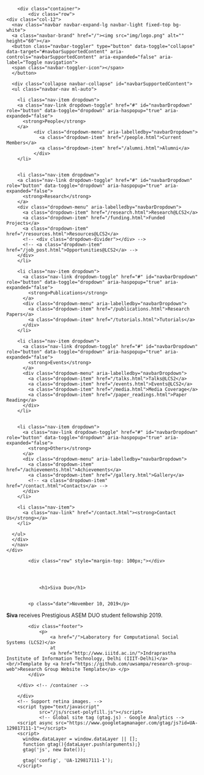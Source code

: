 <!DOCTYPE html>
<html>
    <head>
        <title>Laboratory for Computational Social Systems (LCS2): Siva Duo</title>
        <meta charset="utf-8">
        <meta name="viewport" content="width=device-width, initial-scale=1, shrink-to-fit=no">
        <link rel="stylesheet"
              href="https://maxcdn.bootstrapcdn.com/bootstrap/4.0.0-beta.2/css/bootstrap.min.css"
              integrity="sha384-PsH8R72JQ3SOdhVi3uxftmaW6Vc51MKb0q5P2rRUpPvrszuE4W1povHYgTpBfshb"
              crossorigin="anonymous">
        <link rel="stylesheet"
              href="https://maxcdn.bootstrapcdn.com/font-awesome/4.7.0/css/font-awesome.min.css">
        <link rel="stylesheet" href="/css/group.css">
        <link rel="stylesheet" href="/css/font-awesome-animation.min.css">
        <script src="https://ajax.googleapis.com/ajax/libs/jquery/3.3.1/jquery.min.js"></script> 
        <link rel="stylesheet" href="/css/slider.css">
        <script type="text/javascript" src="/js/slider.js"></script>
    </head>
    <body>

        <div class="container">
            <div class="row">
    <div class="col-12">
      <nav class="navbar navbar-expand-lg navbar-light fixed-top bg-white">
      <a class="navbar-brand" href="/"><img src="img/logo.png" alt="" height="60"></a>
      <button class="navbar-toggler" type="button" data-toggle="collapse" data-target="#navbarSupportedContent" aria-controls="navbarSupportedContent" aria-expanded="false" aria-label="Toggle navigation">
      <span class="navbar-toggler-icon"></span>
      </button>
    
      <div class="collapse navbar-collapse" id="navbarSupportedContent">
      <ul class="navbar-nav ml-auto">
        
        <li class="nav-item dropdown">
        <a class="nav-link dropdown-toggle" href="#" id="navbarDropdown" role="button" data-toggle="dropdown" aria-haspopup="true" aria-expanded="false">
          <strong>People</strong>
        </a>
              <div class="dropdown-menu" aria-labelledby="navbarDropdown">
                <a class="dropdown-item" href="/people.html">Current Members</a>
                <a class="dropdown-item" href="/alumni.html">Alumni</a>
              </div>
        </li>


        <li class="nav-item dropdown">
        <a class="nav-link dropdown-toggle" href="#" id="navbarDropdown" role="button" data-toggle="dropdown" aria-haspopup="true" aria-expanded="false">
          <strong>Research</strong>
        </a>
        <div class="dropdown-menu" aria-labelledby="navbarDropdown">
          <a class="dropdown-item" href="/research.html">Research@LCS2</a>
          <a class="dropdown-item" href="/funding.html">Funded Projects</a>
          <a class="dropdown-item" href="/resources.html">Resources@LCS2</a>
          <!-- <div class="dropdown-divider"></div> -->
          <!-- <a class="dropdown-item" href="/job_post.html">Opportunities@LCS2</a> -->
        </div>
        </li>

        <li class="nav-item dropdown">
          <a class="nav-link dropdown-toggle" href="#" id="navbarDropdown" role="button" data-toggle="dropdown" aria-haspopup="true" aria-expanded="false">
            <strong>Publications</strong>
          </a>
          <div class="dropdown-menu" aria-labelledby="navbarDropdown">
            <a class="dropdown-item" href="/publications.html">Research Papers</a>
            <a class="dropdown-item" href="/tutorials.html">Tutorials</a>
          </div>
        </li>

        <li class="nav-item dropdown">
          <a class="nav-link dropdown-toggle" href="#" id="navbarDropdown" role="button" data-toggle="dropdown" aria-haspopup="true" aria-expanded="false">
            <strong>Events</strong>
          </a>
          <div class="dropdown-menu" aria-labelledby="navbarDropdown">
            <a class="dropdown-item" href="/talks.html">Talks@LCS2</a>
            <a class="dropdown-item" href="/events.html">Events@LCS2</a>
            <a class="dropdown-item" href="/media.html">Media Coverage</a>
            <a class="dropdown-item" href="/paper_readings.html">Paper Reading</a>
          </div>
        </li>


        <li class="nav-item dropdown">
          <a class="nav-link dropdown-toggle" href="#" id="navbarDropdown" role="button" data-toggle="dropdown" aria-haspopup="true" aria-expanded="false">
            <strong>Others</strong>
          </a>
          <div class="dropdown-menu" aria-labelledby="navbarDropdown">
            <a class="dropdown-item" href="/achievements.html">Achievements</a>
            <a class="dropdown-item" href="/gallery.html">Gallery</a>
            <!-- <a class="dropdown-item" href="/contact.html">Contacts</a> -->
          </div>
        </li>

        <li class="nav-item">
          <a class="nav-link" href="/contact.html"><strong>Contact Us</strong></a>
        </li>

      </ul>
      </div>
      </nav>  
    </div>
  </div>
  
            

            <div class="row" style="margin-top: 100px;"></div>
           
            

            
                <h1>Siva Duo</h1>
            

            <p class="date">November 10, 2019</p>

<div class="post">
<b> Siva </b> receives Prestigious ASEM DUO student fellowship 2019.

</div>


            <div class="footer">
                <p>
                    <a href="/">Laboratory for Computational Social Systems (LCS2)</a>
                    at
                    <a href="http://www.iiitd.ac.in/">Indraprastha Institute of Information Technology, Delhi (IIIT-Delhi)</a><br/>Template by <a href="https://github.com/uwsampa/research-group-web">Research Group Website Template</a> </p>
            </div>

        </div> <!-- /container -->

        </div>
        <!-- Support retina images. -->
        <script type="text/javascript"
                src="/js/srcset-polyfill.js"></script>
                <!-- Global site tag (gtag.js) - Google Analytics -->
        <script async src="https://www.googletagmanager.com/gtag/js?id=UA-129817111-1"></script>
        <script>
          window.dataLayer = window.dataLayer || [];
          function gtag(){dataLayer.push(arguments);}
          gtag('js', new Date());

          gtag('config', 'UA-129817111-1');
        </script>

 <script src="https://code.jquery.com/jquery-3.2.1.slim.min.js" integrity="sha384-KJ3o2DKtIkvYIK3UENzmM7KCkRr/rE9/Qpg6aAZGJwFDMVNA/GpGFF93hXpG5KkN" crossorigin="anonymous"></script>
<script src="https://cdnjs.cloudflare.com/ajax/libs/popper.js/1.12.9/umd/popper.min.js" integrity="sha384-ApNbgh9B+Y1QKtv3Rn7W3mgPxhU9K/ScQsAP7hUibX39j7fakFPskvXusvfa0b4Q" crossorigin="anonymous"></script>
<script src="https://maxcdn.bootstrapcdn.com/bootstrap/4.0.0/js/bootstrap.min.js" integrity="sha384-JZR6Spejh4U02d8jOt6vLEHfe/JQGiRRSQQxSfFWpi1MquVdAyjUar5+76PVCmYl" crossorigin="anonymous"></script>
</body>
</html>